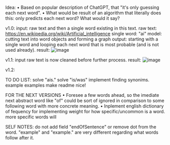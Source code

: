 Idea:
  • Based on popular description of ChatGPT, that "it's only guessing each next word". 
  • What would be result of an algorithm that literally does this: only predicts each next word? What would it say?

v1.0:
  input: raw text and then a single word existing in this text.
raw text: https://en.wikipedia.org/wiki/Artificial_intelligence
single word: "ai"
model: cutting text into word objects and forming a graph
  output: starting with a single word and looping each next word that is most probable (and is not used already).
  result:
    ![image](https://github.com/wishpath/Speech/assets/117854313/c463ac6b-d688-4498-ad00-224ffcc15a85)

v1.1:
  input raw text is now cleaned before further process.
  result:
    ![image](https://github.com/wishpath/Speech/assets/117854313/b771a783-e329-4be3-8e5b-05d3aa2ca3aa)

v1.2:
  
TO DO LIST:
  solve "ais."
  solve "is/was"
  implement finding synonims. example examples
  make readme nice!

FOR THE NEXT VERSIONS
  • Foresee a few words ahead, so the imediate next abstract word like "of" could be sort of ignored in comparison to some following word with more concrete meaning.
  • Inplement english dictionary of fequency for implementing weight for how specific/uncommon is a word. more specific words will 

SELF NOTES:
  do not add field "endOfSentence" or remove dot from the word. "example" and "example." are very different regarding what words follow after it.
